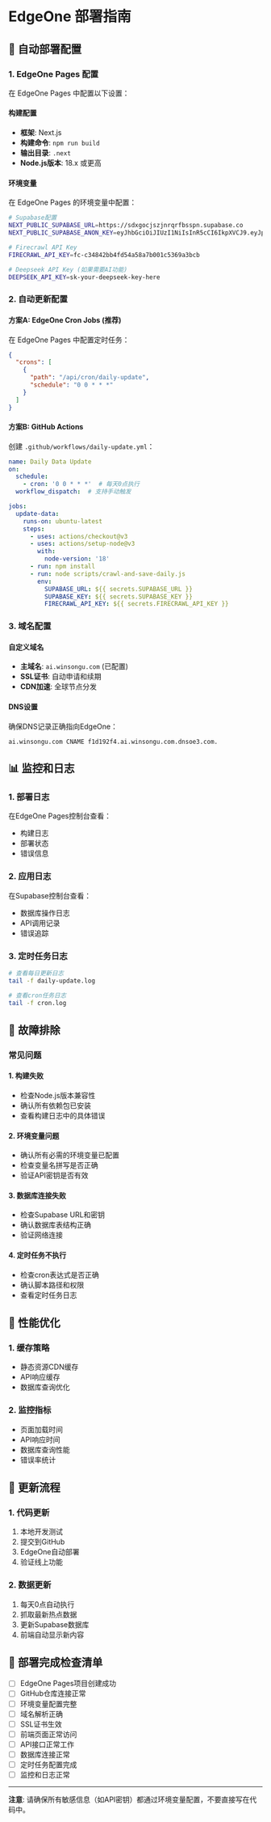 # EdgeOne 部署指南

## 🚀 自动部署配置

### 1. EdgeOne Pages 配置

在 EdgeOne Pages 中配置以下设置：

#### 构建配置
- **框架**: Next.js
- **构建命令**: `npm run build`
- **输出目录**: `.next`
- **Node.js版本**: 18.x 或更高

#### 环境变量
在 EdgeOne Pages 的环境变量中配置：

```bash
# Supabase配置
NEXT_PUBLIC_SUPABASE_URL=https://sdxgocjszjnrqrfbsspn.supabase.co
NEXT_PUBLIC_SUPABASE_ANON_KEY=eyJhbGciOiJIUzI1NiIsInR5cCI6IkpXVCJ9.eyJpc3MiOiJzdXBhYmFzZSIsInJlZiI6InNkeGdvY2pzempucnFyZmJzc3BuIiwicm9sZSI6ImFub24iLCJpYXQiOjE3NTk5OTM4NjgsImV4cCI6MjA3NTU2OTg2OH0.8lJ8dCBTT3qwmwNdL71EMPcVAmZHAgBeEp3rr-X6GJU

# Firecrawl API Key
FIRECRAWL_API_KEY=fc-c34842bb4fd54a58a7b001c5369a3bcb

# Deepseek API Key (如果需要AI功能)
DEEPSEEK_API_KEY=sk-your-deepseek-key-here
```

### 2. 自动更新配置

#### 方案A: EdgeOne Cron Jobs (推荐)
在 EdgeOne Pages 中配置定时任务：

```json
{
  "crons": [
    {
      "path": "/api/cron/daily-update",
      "schedule": "0 0 * * *"
    }
  ]
}
```

#### 方案B: GitHub Actions
创建 `.github/workflows/daily-update.yml`：

```yaml
name: Daily Data Update
on:
  schedule:
    - cron: '0 0 * * *'  # 每天0点执行
  workflow_dispatch:  # 支持手动触发

jobs:
  update-data:
    runs-on: ubuntu-latest
    steps:
      - uses: actions/checkout@v3
      - uses: actions/setup-node@v3
        with:
          node-version: '18'
      - run: npm install
      - run: node scripts/crawl-and-save-daily.js
        env:
          SUPABASE_URL: ${{ secrets.SUPABASE_URL }}
          SUPABASE_KEY: ${{ secrets.SUPABASE_KEY }}
          FIRECRAWL_API_KEY: ${{ secrets.FIRECRAWL_API_KEY }}
```

### 3. 域名配置

#### 自定义域名
- **主域名**: `ai.winsongu.com` (已配置)
- **SSL证书**: 自动申请和续期
- **CDN加速**: 全球节点分发

#### DNS设置
确保DNS记录正确指向EdgeOne：
```
ai.winsongu.com CNAME f1d192f4.ai.winsongu.com.dnsoe3.com.
```

## 📊 监控和日志

### 1. 部署日志
在EdgeOne Pages控制台查看：
- 构建日志
- 部署状态
- 错误信息

### 2. 应用日志
在Supabase控制台查看：
- 数据库操作日志
- API调用记录
- 错误追踪

### 3. 定时任务日志
```bash
# 查看每日更新日志
tail -f daily-update.log

# 查看cron任务日志
tail -f cron.log
```

## 🔧 故障排除

### 常见问题

#### 1. 构建失败
- 检查Node.js版本兼容性
- 确认所有依赖包已安装
- 查看构建日志中的具体错误

#### 2. 环境变量问题
- 确认所有必需的环境变量已配置
- 检查变量名拼写是否正确
- 验证API密钥是否有效

#### 3. 数据库连接失败
- 检查Supabase URL和密钥
- 确认数据库表结构正确
- 验证网络连接

#### 4. 定时任务不执行
- 检查cron表达式是否正确
- 确认脚本路径和权限
- 查看定时任务日志

## 🎯 性能优化

### 1. 缓存策略
- 静态资源CDN缓存
- API响应缓存
- 数据库查询优化

### 2. 监控指标
- 页面加载时间
- API响应时间
- 数据库查询性能
- 错误率统计

## 📝 更新流程

### 1. 代码更新
1. 本地开发测试
2. 提交到GitHub
3. EdgeOne自动部署
4. 验证线上功能

### 2. 数据更新
1. 每天0点自动执行
2. 抓取最新热点数据
3. 更新Supabase数据库
4. 前端自动显示新内容

## 🎉 部署完成检查清单

- [ ] EdgeOne Pages项目创建成功
- [ ] GitHub仓库连接正常
- [ ] 环境变量配置完整
- [ ] 域名解析正确
- [ ] SSL证书生效
- [ ] 前端页面正常访问
- [ ] API接口正常工作
- [ ] 数据库连接正常
- [ ] 定时任务配置完成
- [ ] 监控和日志正常

---

**注意**: 请确保所有敏感信息（如API密钥）都通过环境变量配置，不要直接写在代码中。
